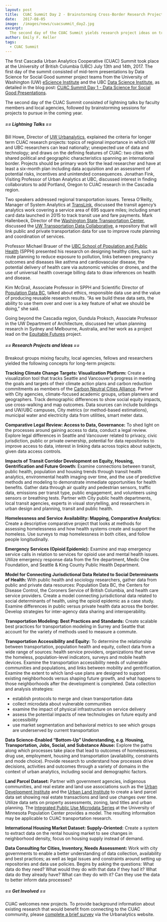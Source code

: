 ```yaml
---
layout: post
title:  CUAC Summit Day 2 - Brainstorming Cross-Border Research Projects
date:   2017-08-05
image:  /images/news/cuacsummit_day2.jpg
excerpt:
  The second day of the CUAC Summit yields research project ideas on transportation, public health, housing and urban planning.
author: Emily F. Keller
tags:
  - CUAC Summit
---
```


 
The first Cascadia Urban Analytics Cooperative (CUAC) Summit took place at the University of British Columbia (UBC) July 13th and 14th, 2017. The first day of the summit consisted of mid-term presentations by Data Science for Social Good summer project teams from the University of Washington (UW) [eScience Institute](http://escience.washington.edu/) and the UBC [Data Science Institute](https://dsi.ubc.ca/), as detailed in the blog post: [CUAC Summit Day 1 - Data Science for Social Good Presentations](http://cascadiadata.org/news/2017/07/30/cuac-summit.html).

The second day of the CUAC Summit consisted of lightning talks by faculty members and local agencies, followed by brainstorming sessions for projects to pursue in the coming year. 

##### == Lightning Talks ==

Bill Howe, Director of [UW Urbanalytics](http://urbanalytics.uw.edu/), explained the criteria for longer term CUAC research projects: topics of regional importance in which UW and UBC researchers can lead nationally; unexpected use of data and technology; and draws on the defining features of CUAC: two cities with shared political and geographic characteristics spanning an international border. Projects should be primary work for the lead researcher and have at least a six-month plan including data acquisition and an assessment of potential risks, incentives and unintended consequences. Jonathan Fink, Visiting Professor of Urban Analytics at UBC, discussed interest in finding collaborators to add Portland, Oregon to CUAC research in the Cascadia region.

Two speakers addressed regional transportation issues. Teresa O’Reilly, Manager of System Analytics at [TransLink](https://www.translink.ca/), discussed the transit agency’s analytics work covering a service area of 695 square miles; including smart card data launched in 2015 to track transit use and fare payments. Mark Hallenbeck, Director of the [Washington State Transportation Center](http://depts.washington.edu/trac/), discussed the [UW Transportation Data Collaborative](https://www.uwtdc.org/), a repository that will link public and private transportation data for use to improve route planning and coordination of services.

Professor Michael Brauer of the [UBC School of Population and Public Health](http://www.spph.ubc.ca/) (SPPH) presented his research on designing healthy cities, such as route planning to reduce exposure to pollution, links between pregnancy outcomes and diseases like asthma and cardiovascular disease, the potential delivery of health care via autonomic vehicles or drones, and the use of universal health coverage billing data to draw inferences on health and disease.

Kim McGrail, Associate Professor in SPPH and Scientific Director of [Population Data BC](https://www.popdata.bc.ca/), talked about ethics, responsible data use and the value of producing reusable research results. “As we build these data sets, the ability to use them over and over is a key feature of what we should be doing,” she said.

Going beyond the Cascadia region, Gundula Proksch, Associate Professor in the UW Department of Architecture, discussed her urban planning research in Sydney and Melbourne, Australia, and her work as a project lead on the [Equitable Futures](http://localhost:4000/#projects) project. 

##### == Research Projects and Ideas ==

Breakout groups mixing faculty, local agencies, fellows and researchers yielded the following concepts for long-term projects:

<b>Tracking Climate Change Targets: Visualization Platform:</b>
Create a visualization tool that tracks Seattle and Vancouver’s progress in meeting the goals and targets of their climate action plans and carbon reduction commitments as members of the [Carbon Neutral Cities Alliance]( https://www.usdn.org/public/page/13/CNCA). Partner with City agencies, climate-focused academic groups, urban planners and geographers. Track demographic differences to show social equity impacts, use cross-walking and map outcomes. Data sources can include buildings and UW/UBC campuses, City metrics (or method-based estimations), municipal water and electricity data from utilities, smart meter data.

<b>Comparative Legal Review: Access to Data, Governance:</b>
To shed light on the processes around gaining access to data, conduct a legal review. Explore legal differences in Seattle and Vancouver related to privacy, civic jurisdiction, public or private ownership, potential for data repositories to improve access to data, interest in linking data across topics about subjects, given data access controls. 

<b>Impacts of Transit Corridor Development on Equity, Housing, Gentrification and Future Growth:</b>
Examine connections between transit, public health, population and housing trends through transit health analytics, environmental health imaging over time, and the use of predictive methods and modeling to demonstrate immediate opportunities for health benefits. Gather data through air quality and pedestrian sensors, traffic data, emissions per transit type, public engagement, and volunteers using sensors or breathing tests. Partner with City public health departments, local transit agencies, experts in visual storytelling, and researchers in urban design and planning, transit and public health.

<b>Homelessness and Service Availability: Mapping, Comparative Analytics:</b>
Create a descriptive comparative project that looks at methods for assessing homelessness and how health systems create and support the homeless. Use surveys to map homelessness in both cities, and follow people longitudinally. 

<b>Emergency Services (Opioid Epidemic):</b>
Examine and map emergency service calls in relation to services for opioid use and mental health issues. Utilize emergency response data from the fire department, Medic One Foundation, and Seattle & King County Public Health Department. 

<b>Model for Connecting Jurisdictional Data Related to Social Determinants of Health:</b> 
With public health and sociology researchers, gather data from public and private data resources: Population Data BC, the Centers for Disease Control, the Coroners Service of British Columbia, and health care service providers. Create a model connecting jurisdictional data related to social determinants of health, using the opioid epidemic as a case study. Examine differences in public versus private health data across the border. Develop strategies for inter-agency data sharing and interoperability.

<b>Transportation Modeling: Best Practices and Standards:</b>
Create scalable best practices for transportation modeling in Surrey and Seattle that account for the variety of methods used to measure a commute.

<b>Transportation Accessibility and Equity:</b>
To determine the relationship between transportation, population health and equity, collect data from a wide range of sources: health service providers, organizations that serve the homeless, population-level indicators, surveys and mobile health devices. Examine the transportation accessibility needs of vulnerable communities and populations, and links between mobility and gentrification. Examine the extent to which land-use plans are designed to support existing neighborhoods versus shaping future growth, and what happens to those neighborhoods after the development is completed.
Data collection and analysis strategies:
* establish protocols to merge and clean transportation data
* collect microdata about vulnerable communities
* examine the impact of physical infrastructure on service delivery
* assess the potential impacts of new technologies on future equity and accessibility
* use market segmentation and behavioral metrics to see which groups are underserved by current transportation

<b>Data Science-Enabled “Bottom-Up” Understanding, e.g. Housing, Transportation, Jobs, Social, and Substance Abuse:</b>
Explore the paths along which processes take place that lead to outcomes of homelessness, drug use, employment, housing and transportation (availability, constraints and mode choice). Provide research to understand how processes drive decisions, activities and outcomes through a variety of domains in the context of urban analytics, including social and demographic factors.

<b>Land Parcel Dataset:</b>
Partner with government agencies, indigenous communities, and real estate and land use associations such as the [Urban Development Institute]( http://udi.bc.ca/) and the [Urban Land Institute](https://uli.org/) to create a land parcel data set showing real estate transactions and land use changes over time. Utilize data sets on property assessments, zoning, land titles and urban planning. The [Integrated Public Use Microdata Series](https://www.ipums.org/) at the University of Minnesota Population Center provides a model. The resulting information may be applicable to CUAC transportation research.

<b>International Housing Market Dataset: Supply-Oriented:</b>
Create a system to extract data on the rental housing market to see changes in neighborhood density, focus on housing supply instead of demand.

<b>Data Consulting for Cities, Inventory, Needs Assessment:</b>
Work with city governments to enable a better understanding of data collection, availability and best practices; as well as legal issues and constraints around setting up repositories and data use policies. Begins by asking the questions:
What data do they need? What would they do with that data if they had it?
What data do they already have? What can they do with it? Can they use the data to better inform data processes?

##### == Get Involved ==

CUAC welcomes new projects. To provide background information about existing research that would benefit from connecting to the CUAC community, please [complete a brief survey](http://urbanalytics.uw.edu/#about) via the Urbanalytics website. 
